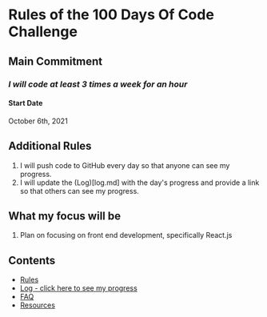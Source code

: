 # Rules of the 100 Days Of Code Challenge

## Main Commitment
### *I will code at least 3 times a week for an hour*

#### Start Date
October 6th, 2021

## Additional Rules
1. I will push code to GitHub every day so that anyone can see my progress.
2. I will update the (Log)[log.md] with the day's progress and provide a link so that others can see my progress.


## What my focus will be
1. Plan on focusing on front end development, specifically React.js

## Contents
* [Rules](rules.md)
* [Log - click here to see my progress](log.md)
* [FAQ](FAQ.md)
* [Resources](resources.md)
